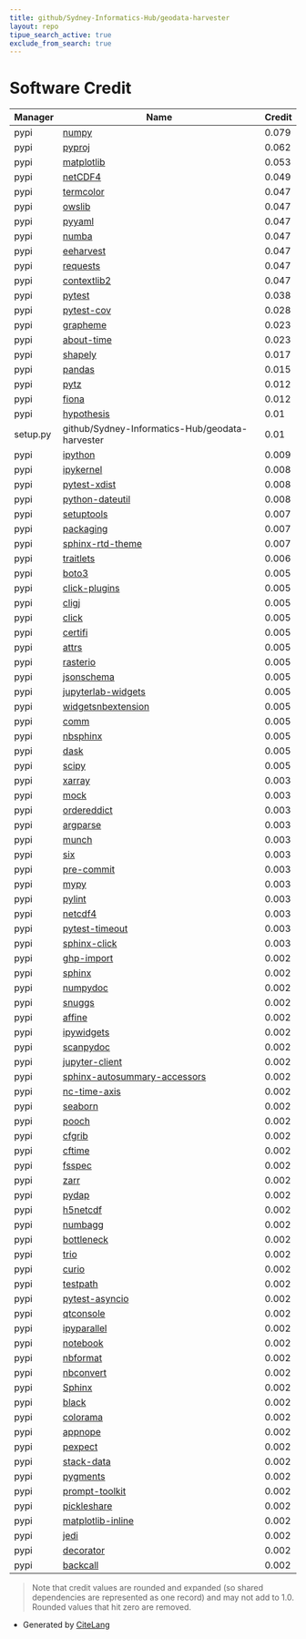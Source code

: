 ```yaml
---
title: github/Sydney-Informatics-Hub/geodata-harvester
layout: repo
tipue_search_active: true
exclude_from_search: true
---
```

# Software Credit

|Manager|Name|Credit|
|-------|----|------|
|pypi|[numpy](https://numpy.org)|0.079|
|pypi|[pyproj](https://github.com/pyproj4/pyproj)|0.062|
|pypi|[matplotlib](https://matplotlib.org)|0.053|
|pypi|[netCDF4](http://github.com/Unidata/netcdf4-python)|0.049|
|pypi|[termcolor](http://pypi.python.org/pypi/termcolor)|0.047|
|pypi|[owslib](https://owslib.readthedocs.io)|0.047|
|pypi|[pyyaml](https://pyyaml.org/)|0.047|
|pypi|[numba](https://numba.pydata.org)|0.047|
|pypi|[eeharvest](https://github.com/sydney-informatics-hub/eeharvest)|0.047|
|pypi|[requests](https://requests.readthedocs.io)|0.047|
|pypi|[contextlib2](https://pypi.org/project/contextlib2)|0.047|
|pypi|[pytest](https://docs.pytest.org/en/latest/)|0.038|
|pypi|[pytest-cov](https://pypi.org/project/pytest-cov)|0.028|
|pypi|[grapheme](https://pypi.org/project/grapheme)|0.023|
|pypi|[about-time](https://pypi.org/project/about-time)|0.023|
|pypi|[shapely](https://github.com/shapely/shapely)|0.017|
|pypi|[pandas](https://pandas.pydata.org)|0.015|
|pypi|[pytz](https://pypi.org/project/pytz)|0.012|
|pypi|[fiona](http://github.com/Toblerity/Fiona)|0.012|
|pypi|[hypothesis](https://pypi.org/project/hypothesis)|0.01|
|setup.py|github/Sydney-Informatics-Hub/geodata-harvester|0.01|
|pypi|[ipython](https://ipython.org)|0.009|
|pypi|[ipykernel](https://pypi.org/project/ipykernel)|0.008|
|pypi|[pytest-xdist](https://pypi.org/project/pytest-xdist)|0.008|
|pypi|[python-dateutil](https://pypi.org/project/python-dateutil)|0.008|
|pypi|[setuptools](https://pypi.org/project/setuptools)|0.007|
|pypi|[packaging](https://pypi.org/project/packaging)|0.007|
|pypi|[sphinx-rtd-theme](https://pypi.org/project/sphinx-rtd-theme)|0.007|
|pypi|[traitlets](https://pypi.org/project/traitlets)|0.006|
|pypi|[boto3](https://pypi.org/project/boto3)|0.005|
|pypi|[click-plugins](https://pypi.org/project/click-plugins)|0.005|
|pypi|[cligj](https://pypi.org/project/cligj)|0.005|
|pypi|[click](https://pypi.org/project/click)|0.005|
|pypi|[certifi](https://pypi.org/project/certifi)|0.005|
|pypi|[attrs](https://pypi.org/project/attrs)|0.005|
|pypi|[rasterio](https://github.com/mapbox/rasterio)|0.005|
|pypi|[jsonschema](https://pypi.org/project/jsonschema)|0.005|
|pypi|[jupyterlab-widgets](https://pypi.org/project/jupyterlab-widgets)|0.005|
|pypi|[widgetsnbextension](https://pypi.org/project/widgetsnbextension)|0.005|
|pypi|[comm](https://pypi.org/project/comm)|0.005|
|pypi|[nbsphinx](https://pypi.org/project/nbsphinx)|0.005|
|pypi|[dask](https://pypi.org/project/dask)|0.005|
|pypi|[scipy](https://pypi.org/project/scipy)|0.005|
|pypi|[xarray](https://github.com/pydata/xarray)|0.003|
|pypi|[mock](https://pypi.org/project/mock)|0.003|
|pypi|[ordereddict](https://pypi.org/project/ordereddict)|0.003|
|pypi|[argparse](https://pypi.org/project/argparse)|0.003|
|pypi|[munch](https://pypi.org/project/munch)|0.003|
|pypi|[six](https://pypi.org/project/six)|0.003|
|pypi|[pre-commit](https://pypi.org/project/pre-commit)|0.003|
|pypi|[mypy](https://pypi.org/project/mypy)|0.003|
|pypi|[pylint](https://pypi.org/project/pylint)|0.003|
|pypi|[netcdf4](https://pypi.org/project/netcdf4)|0.003|
|pypi|[pytest-timeout](https://pypi.org/project/pytest-timeout)|0.003|
|pypi|[sphinx-click](https://pypi.org/project/sphinx-click)|0.003|
|pypi|[ghp-import](https://pypi.org/project/ghp-import)|0.002|
|pypi|[sphinx](https://pypi.org/project/sphinx)|0.002|
|pypi|[numpydoc](https://pypi.org/project/numpydoc)|0.002|
|pypi|[snuggs](https://pypi.org/project/snuggs)|0.002|
|pypi|[affine](https://pypi.org/project/affine)|0.002|
|pypi|[ipywidgets](http://jupyter.org)|0.002|
|pypi|[scanpydoc](https://pypi.org/project/scanpydoc)|0.002|
|pypi|[jupyter-client](https://pypi.org/project/jupyter-client)|0.002|
|pypi|[sphinx-autosummary-accessors](https://pypi.org/project/sphinx-autosummary-accessors)|0.002|
|pypi|[nc-time-axis](https://pypi.org/project/nc-time-axis)|0.002|
|pypi|[seaborn](https://pypi.org/project/seaborn)|0.002|
|pypi|[pooch](https://pypi.org/project/pooch)|0.002|
|pypi|[cfgrib](https://pypi.org/project/cfgrib)|0.002|
|pypi|[cftime](https://pypi.org/project/cftime)|0.002|
|pypi|[fsspec](https://pypi.org/project/fsspec)|0.002|
|pypi|[zarr](https://pypi.org/project/zarr)|0.002|
|pypi|[pydap](https://pypi.org/project/pydap)|0.002|
|pypi|[h5netcdf](https://pypi.org/project/h5netcdf)|0.002|
|pypi|[numbagg](https://pypi.org/project/numbagg)|0.002|
|pypi|[bottleneck](https://pypi.org/project/bottleneck)|0.002|
|pypi|[trio](https://pypi.org/project/trio)|0.002|
|pypi|[curio](https://pypi.org/project/curio)|0.002|
|pypi|[testpath](https://pypi.org/project/testpath)|0.002|
|pypi|[pytest-asyncio](https://pypi.org/project/pytest-asyncio)|0.002|
|pypi|[qtconsole](https://pypi.org/project/qtconsole)|0.002|
|pypi|[ipyparallel](https://pypi.org/project/ipyparallel)|0.002|
|pypi|[notebook](https://pypi.org/project/notebook)|0.002|
|pypi|[nbformat](https://pypi.org/project/nbformat)|0.002|
|pypi|[nbconvert](https://pypi.org/project/nbconvert)|0.002|
|pypi|[Sphinx](https://pypi.org/project/Sphinx)|0.002|
|pypi|[black](https://pypi.org/project/black)|0.002|
|pypi|[colorama](https://pypi.org/project/colorama)|0.002|
|pypi|[appnope](https://pypi.org/project/appnope)|0.002|
|pypi|[pexpect](https://pypi.org/project/pexpect)|0.002|
|pypi|[stack-data](https://pypi.org/project/stack-data)|0.002|
|pypi|[pygments](https://pypi.org/project/pygments)|0.002|
|pypi|[prompt-toolkit](https://pypi.org/project/prompt-toolkit)|0.002|
|pypi|[pickleshare](https://pypi.org/project/pickleshare)|0.002|
|pypi|[matplotlib-inline](https://pypi.org/project/matplotlib-inline)|0.002|
|pypi|[jedi](https://pypi.org/project/jedi)|0.002|
|pypi|[decorator](https://pypi.org/project/decorator)|0.002|
|pypi|[backcall](https://pypi.org/project/backcall)|0.002|


> Note that credit values are rounded and expanded (so shared dependencies are represented as one record) and may not add to 1.0. Rounded values that hit zero are removed.


- Generated by [CiteLang](https://github.com/vsoch/citelang)
